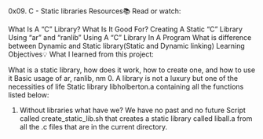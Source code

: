 0x09. C - Static libraries
Resources📚
Read or watch:

What Is A “C” Library? What Is It Good For?
Creating A Static “C” Library Using “ar” and “ranlib”
Using A “C” Library In A Program
What is difference between Dynamic and Static library(Static and Dynamic linking)
Learning Objectives💡
What I learned from this project:

What is a static library, how does it work, how to create one, and how to use it
Basic usage of ar, ranlib, nm
0. A library is not a luxury but one of the necessities of life
Static library libholberton.a containing all the functions listed below:
1. Without libraries what have we? We have no past and no future
Script called create_static_lib.sh that creates a static library called liball.a from all the .c files that are in the current directory.
